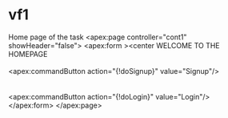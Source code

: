 # vf1
Home page of the task
<apex:page controller="cont1" showHeader="false">
    <apex:form ><center
       WELCOME TO THE HOMEPAGE<br/><br/>
        <apex:commandButton action="{!doSignup}" value="Signup"/> <br/><br/><br/>
        <apex:commandButton action="{!doLogin}" value="Login"/> <br/>
        </center>
    </apex:form>
</apex:page>

